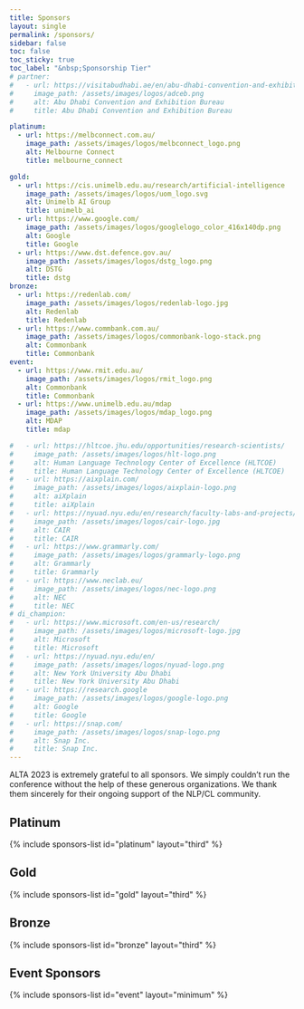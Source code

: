 ```yaml
---
title: Sponsors
layout: single
permalink: /sponsors/
sidebar: false
toc: false
toc_sticky: true
toc_label: "&nbsp;Sponsorship Tier"
# partner:
#   - url: https://visitabudhabi.ae/en/abu-dhabi-convention-and-exhibition-bureau
#     image_path: /assets/images/logos/adceb.png
#     alt: Abu Dhabi Convention and Exhibition Bureau
#     title: Abu Dhabi Convention and Exhibition Bureau

platinum:
  - url: https://melbconnect.com.au/
    image_path: /assets/images/logos/melbconnect_logo.png
    alt: Melbourne Connect
    title: melbourne_connect

gold:
  - url: https://cis.unimelb.edu.au/research/artificial-intelligence
    image_path: /assets/images/logos/uom_logo.svg
    alt: Unimelb AI Group
    title: unimelb_ai
  - url: https://www.google.com/
    image_path: /assets/images/logos/googlelogo_color_416x140dp.png
    alt: Google
    title: Google
  - url: https://www.dst.defence.gov.au/
    image_path: /assets/images/logos/dstg_logo.png
    alt: DSTG
    title: dstg
bronze:
  - url: https://redenlab.com/
    image_path: /assets/images/logos/redenlab-logo.jpg
    alt: Redenlab
    title: Redenlab
  - url: https://www.commbank.com.au/
    image_path: /assets/images/logos/commonbank-logo-stack.png
    alt: Commonbank
    title: Commonbank
event:
  - url: https://www.rmit.edu.au/
    image_path: /assets/images/logos/rmit_logo.png
    alt: Commonbank
    title: Commonbank
  - url: https://www.unimelb.edu.au/mdap
    image_path: /assets/images/logos/mdap_logo.png
    alt: MDAP
    title: mdap

#   - url: https://hltcoe.jhu.edu/opportunities/research-scientists/
#     image_path: /assets/images/logos/hlt-logo.png
#     alt: Human Language Technology Center of Excellence (HLTCOE)
#     title: Human Language Technology Center of Excellence (HLTCOE)
#   - url: https://aixplain.com/
#     image_path: /assets/images/logos/aixplain-logo.png
#     alt: aiXplain
#     title: aiXplain
#   - url: https://nyuad.nyu.edu/en/research/faculty-labs-and-projects/center-for-artificial-intelligence-and-robotics.html
#     image_path: /assets/images/logos/cair-logo.jpg
#     alt: CAIR
#     title: CAIR   
#   - url: https://www.grammarly.com/
#     image_path: /assets/images/logos/grammarly-logo.png
#     alt: Grammarly
#     title: Grammarly
#   - url: https://www.neclab.eu/
#     image_path: /assets/images/logos/nec-logo.png
#     alt: NEC
#     title: NEC
# di_champion:
#   - url: https://www.microsoft.com/en-us/research/
#     image_path: /assets/images/logos/microsoft-logo.jpg
#     alt: Microsoft
#     title: Microsoft
#   - url: https://nyuad.nyu.edu/en/
#     image_path: /assets/images/logos/nyuad-logo.png
#     alt: New York University Abu Dhabi
#     title: New York University Abu Dhabi
#   - url: https://research.google
#     image_path: /assets/images/logos/google-logo.png
#     alt: Google
#     title: Google
#   - url: https://snap.com/
#     image_path: /assets/images/logos/snap-logo.png
#     alt: Snap Inc.
#     title: Snap Inc.
---
```


ALTA 2023 is extremely grateful to all sponsors. We simply couldn’t run the conference without the help of these generous organizations. We thank them sincerely for their ongoing support of the NLP/CL community.

<!-- If your organization would like to sponsor EMNLP or other conferences in the ACL family,
please refer to our [**Sponsorship Booklet**](/downloads/Sponsorship brochure for ACL 2022 conferences - 2022-07-03-3.pdf)
for information about sponsorship rates and benefits. -->

<style>
.sponsors-list { justify-content: flex-start; }
.sponsors-list > a {
  display: flex;
  flex-direction: row;
  justify-content: center;
  background-color: #fff;
  border: 1px solid #d3d3d3;
  border-radius: 5px;
  align-items: center;
  margin: 0.2em;
  padding: 0.5em;
  text-align: center;
}
.sponsors-list a { text-decoration: none; }
.sponsors-list > a > .dummy-padding { margin-top: 100%; }
.sponsors-list > a > img { margin: 0; }
.sponsors-list > a:hover { box-shadow: 0 0 10px #00000044; }
.sponsors-list > a:hover > img { box-shadow: none !important; }
</style>

<!-- ## Supporting Partner

{% include sponsors-list id="partner" layout="third" %} -->

<!-- ## Diamond

{% include sponsors-list id="diamond" layout="third" %} -->

## Platinum

{% include sponsors-list id="platinum" layout="third" %}

## Gold

{% include sponsors-list id="gold" layout="third" %}

<!-- ## Silver

{% include sponsors-list id="silver" layout="third" %} -->

## Bronze

{% include sponsors-list id="bronze" layout="third" %}

## Event Sponsors

{% include sponsors-list id="event" layout="minimum" %}

<!-- ## Diversity and Inclusion: Champion

{% include sponsors-list id="di_champion" layout="third" %} -->
